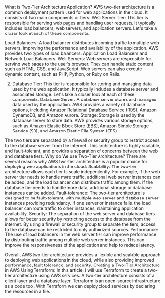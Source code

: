 What is Two-Tier Architecture Application?
AWS two-tier architecture is a common deployment pattern used for web applications in the cloud. It consists of two main components or tiers:
Web Server Tier: This tier is responsible for serving web pages and handling user requests. It typically includes load balancers, web servers, and application servers. Let's take a closer look at each of these components:

Load Balancers: A load balancer distributes incoming traffic to multiple web servers, improving the performance and availability of the application. AWS provides two types of load balancers: Application Load Balancers and Network Load Balancers.
Web Servers: Web servers are responsible for serving web pages to the user's browser. They can handle static content such as HTML, CSS, and JavaScript. Web servers can also execute dynamic content, such as PHP, Python, or Ruby on Rails.

2. Database Tier: This tier is responsible for storing and managing data used by the web application. It typically includes a database server and associated storage. Let's take a closer look at each of these components:
Database Server: A database server stores and manages data used by the application. AWS provides a variety of database options, including Amazon Relational Database Service (RDS), Amazon DynamoDB, and Amazon Aurora.
Storage: Storage is used by the database server to store data. AWS provides various storage options, such as Amazon Elastic Block Store (EBS), Amazon Simple Storage Service (S3), and Amazon Elastic File System (EFS).

The two tiers are separated by a firewall or security group to restrict access to the database server from the internet. This architecture is highly scalable, and fault-tolerant, and provides a separation of concerns between the web and database tiers.
Why do We use Two-Tier Architecture?
There are several reasons why AWS two-tier architecture is a popular choice for deploying web applications in the cloud:
Scalability: The two-tier architecture allows each tier to scale independently. For example, if the web server tier needs to handle more traffic, additional web server instances can be added, and the load balancer can distribute traffic among them. If the database tier needs to handle more data, additional storage or database instances can be added.
Fault-tolerance: The two-tier architecture is designed to be fault-tolerant, with multiple web server and database server instances providing redundancy. If one server or instance fails, the load balancer can route traffic to other instances, maintaining application availability.
Security: The separation of the web server and database tiers allows for better security by restricting access to the database from the internet. By using a firewall or security group to separate the tiers, access to the database can be restricted to only authorized sources.
Performance: The use of load balancers in the web server tier can improve performance by distributing traffic among multiple web server instances. This can improve the responsiveness of the application and help to reduce latency.

Overall, AWS two-tier architecture provides a flexible and scalable approach to deploying web applications in the cloud, while also providing improved performance, fault tolerance, and security.
Creating a Two-Tier Architecture in AWS Using Terraform:
In this article, I will use Terraform to create a two-tier architecture using AWS services. A two-tier architecture consists of a client layer and a database layer. Terraform is an open-source infrastructure as a code tool. With Terraform we can deploy cloud services by declaring the resources in a file.
